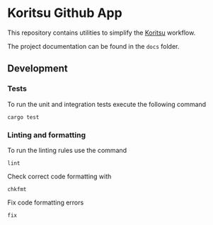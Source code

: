 # Koritsu Github App

This repository contains utilities to simplify the
[Koritsu](https://debitoor.com/blog/trunk-based-development-how-we-fixed-it-with-koritsu)
workflow.

The project documentation can be found in the `docs` folder.

## Development

### Tests

To run the unit and integration tests execute the following command

    cargo test

### Linting and formatting

To run the linting rules use the command

    lint

Check correct code formatting with

    chkfmt

Fix code formatting errors

    fix
